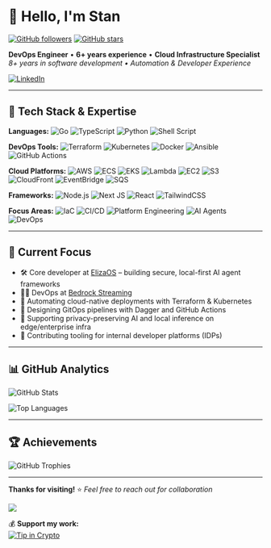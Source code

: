# 👋 Hello, I'm Stan

[![GitHub followers](https://img.shields.io/github/followers/standujar?label=Follow&style=social)](https://github.com/standujar)
[![GitHub stars](https://img.shields.io/github/stars/standujar?label=Stars&style=social)](https://github.com/standujar)

**DevOps Engineer** • **6+ years experience** • **Cloud Infrastructure Specialist**  
*8+ years in software development • Automation & Developer Experience*

[![LinkedIn](https://img.shields.io/badge/LinkedIn-%230077B5.svg?style=for-the-badge&logo=linkedin&logoColor=white)](https://linkedin.com/in/standujar)

---

## 🚀 **Tech Stack & Expertise**

**Languages:** ![Go](https://img.shields.io/badge/go-%2300ADD8.svg?style=flat-square&logo=go&logoColor=white) ![TypeScript](https://img.shields.io/badge/typescript-%23007ACC.svg?style=flat-square&logo=typescript&logoColor=white) ![Python](https://img.shields.io/badge/python-3670A0?style=flat-square&logo=python&logoColor=ffdd54) ![Shell Script](https://img.shields.io/badge/shell_script-%23121011.svg?style=flat-square&logo=gnu-bash&logoColor=white)

**DevOps Tools:** ![Terraform](https://img.shields.io/badge/terraform-%235835CC.svg?style=flat-square&logo=terraform&logoColor=white) ![Kubernetes](https://img.shields.io/badge/kubernetes-%23326ce5.svg?style=flat-square&logo=kubernetes&logoColor=white) ![Docker](https://img.shields.io/badge/docker-%230db7ed.svg?style=flat-square&logo=docker&logoColor=white) ![Ansible](https://img.shields.io/badge/ansible-%231A1918.svg?style=flat-square&logo=ansible&logoColor=white) ![GitHub Actions](https://img.shields.io/badge/github%20actions-%232671E5.svg?style=flat-square&logo=githubactions&logoColor=white)

**Cloud Platforms:** ![AWS](https://img.shields.io/badge/AWS-%23FF9900.svg?style=flat-square&logo=amazon-aws&logoColor=white) ![ECS](https://img.shields.io/badge/ECS-%23FF4F8B.svg?style=flat-square&logo=amazon-ecs&logoColor=white) ![EKS](https://img.shields.io/badge/EKS-%23FF9900.svg?style=flat-square&logo=amazon-eks&logoColor=white) ![Lambda](https://img.shields.io/badge/Lambda-%23FF9900.svg?style=flat-square&logo=aws-lambda&logoColor=white) ![EC2](https://img.shields.io/badge/EC2-%23FF9900.svg?style=flat-square&logo=amazon-ec2&logoColor=white) ![S3](https://img.shields.io/badge/S3-%23569A31.svg?style=flat-square&logo=amazon-s3&logoColor=white) ![CloudFront](https://img.shields.io/badge/CloudFront-%238C4FFF.svg?style=flat-square&logo=amazon-cloudfront&logoColor=white) ![EventBridge](https://img.shields.io/badge/EventBridge-%23FF4F8B.svg?style=flat-square&logo=amazon-eventbridge&logoColor=white) ![SQS](https://img.shields.io/badge/SQS-%23FF4F8B.svg?style=flat-square&logo=amazon-sqs&logoColor=white)

**Frameworks:** ![Node.js](https://img.shields.io/badge/node.js-6DA55F?style=flat-square&logo=node.js&logoColor=white) ![Next JS](https://img.shields.io/badge/Next-black?style=flat-square&logo=next.js&logoColor=white) ![React](https://img.shields.io/badge/react-%2320232a.svg?style=flat-square&logo=react&logoColor=%2361DAFB) ![TailwindCSS](https://img.shields.io/badge/tailwindcss-%2338B2AC.svg?style=flat-square&logo=tailwind-css&logoColor=white)

**Focus Areas:** ![IaC](https://img.shields.io/badge/Infrastructure_as_Code-5C2D91?style=flat-square&logo=terraform&logoColor=white) ![CI/CD](https://img.shields.io/badge/CI%2FCD-2088FF?style=flat-square&logo=github-actions&logoColor=white) ![Platform Engineering](https://img.shields.io/badge/Platform_Engineering-FF6B6B?style=flat-square&logo=kubernetes&logoColor=white) ![AI Agents](https://img.shields.io/badge/AI_Agents-00D4AA?style=flat-square&logo=openai&logoColor=white) ![DevOps](https://img.shields.io/badge/DevOps-326CE5?style=flat-square&logo=docker&logoColor=white)

---

## 💼 **Current Focus**

- 🛠️ Core developer at [ElizaOS](https://github.com/elizaos) – building secure, local-first AI agent frameworks
- 👨‍💻 DevOps at [Bedrock Streaming](https://bedrockstreaming.com/)
- 🚀 Automating cloud-native deployments with Terraform & Kubernetes
- 🔁 Designing GitOps pipelines with Dagger and GitHub Actions
- 🧠 Supporting privacy-preserving AI and local inference on edge/enterprise infra
- 🧰 Contributing tooling for internal developer platforms (IDPs)

---

## 📊 **GitHub Analytics**

![GitHub Stats](https://github-readme-stats.vercel.app/api?username=standujar&theme=omni&hide_border=false&include_all_commits=false&count_private=true)

![Top Languages](https://github-readme-stats.vercel.app/api/top-langs/?username=standujar&theme=omni&hide_border=false&include_all_commits=false&count_private=true&layout=compact)

---

## 🏆 **Achievements**

![GitHub Trophies](https://github-trophies.vercel.app/?username=standujar&theme=darkhub&no-frame=true&no-bg=true&margin-w=4)

---

**Thanks for visiting!** ⭐️ *Feel free to reach out for collaboration*

[![](https://visitcount.itsvg.in/api?id=standujar&icon=0&color=0)](https://visitcount.itsvg.in)

💰 **Support my work:**  
[![Tip in Crypto](https://tip.md/badge.svg)](https://tip.md/standujar)

<!-- WALLET-LINKING-BEGIN
{
  "lastUpdated": "2025-06-01T10:26:00.770Z",
  "wallets": [
    {
      "chain": "ethereum",
      "address": "0xf1d1CC42C3Cc1eE1A42D9eCbBa55E1C8cb4E1F04"
    },
    {
      "chain": "solana",
      "address": "F6z7JdDQH6Yo7bopZegyKqzPnti4QfrVut6oacGsR2a3"
    }
  ]
}
WALLET-LINKING-END -->
